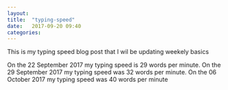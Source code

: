 ```yaml
---
layout: 
title:  "typing-speed"
date:   2017-09-20 09:40
categories: 
---
```

This is my typing speed blog post that I wil be updating weekely basics

On the 22 September 2017 my typing speed is 29 words per minute.
On the 29 September 2017 my typing speed was 32 words per minute.
On the 06 October 2017 my typing speed was 40 words per minute